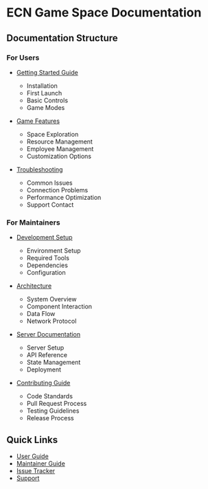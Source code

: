 # ECN Game Space Documentation

## Documentation Structure

### For Users
- [Getting Started Guide](user/getting-started.md)
  - Installation
  - First Launch
  - Basic Controls
  - Game Modes

- [Game Features](user/features.md)
  - Space Exploration
  - Resource Management
  - Employee Management
  - Customization Options

- [Troubleshooting](user/troubleshooting.md)
  - Common Issues
  - Connection Problems
  - Performance Optimization
  - Support Contact

### For Maintainers
- [Development Setup](maintainer/setup.md)
  - Environment Setup
  - Required Tools
  - Dependencies
  - Configuration

- [Architecture](maintainer/architecture.md)
  - System Overview
  - Component Interaction
  - Data Flow
  - Network Protocol

- [Server Documentation](maintainer/server.md)
  - Server Setup
  - API Reference
  - State Management
  - Deployment

- [Contributing Guide](maintainer/contributing.md)
  - Code Standards
  - Pull Request Process
  - Testing Guidelines
  - Release Process

## Quick Links
- [User Guide](user/getting-started.md)
- [Maintainer Guide](maintainer/setup.md)
- [Issue Tracker](https://github.com/your-repo/issues)
- [Support](user/troubleshooting.md) 